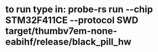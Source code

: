 # to run type in: probe-rs run --chip STM32F411CE --protocol SWD target/thumbv7em-none-eabihf/release/black_pill_hw

